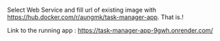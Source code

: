 Select Web Service and fill url of existing image with https://hub.docker.com/r/aungmk/task-manager-app. That is.!

Link to the running app : https://task-manager-app-9gwh.onrender.com/
